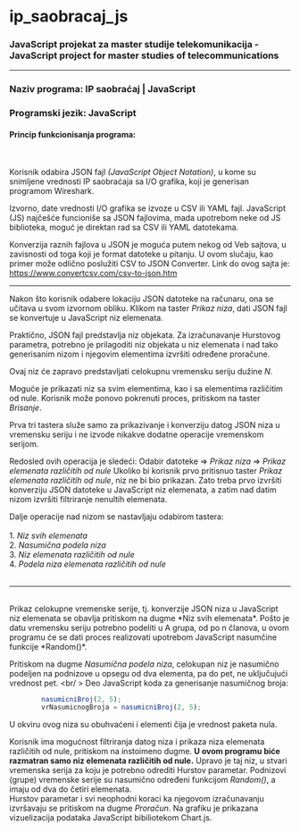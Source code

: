 # ip_saobracaj_js
### JavaScript projekat za master studije telekomunikacija - JavaScript project for master studies of telecommunications

---

### Naziv programa: IP saobraćaj | JavaScript
### Programski jezik: JavaScript


#### Princip funkcionisanja programa:
<br />

Korisnik odabira JSON fajl *(JavaScript Object Notation)*, u kome su snimljene vrednosti IP saobraćaja sa I/O grafika, koji je generisan programom Wireshark. 

Izvorno, date vrednosti I/O grafika se izvoze u CSV ili YAML fajl. 
JavaScript (JS) najčešće funcioniše sa JSON fajlovima, mada upotrebom neke od JS biblioteka, moguć je direktan rad sa CSV ili YAML datotekama.

Konverzija raznih fajlova u JSON je moguća putem nekog od Veb sajtova, u zavisnosti od toga koji je format datoteke u pitanju. 
U ovom slučaju, kao primer može odlično poslužiti CSV to JSON Converter. 
Link do ovog sajta je: https://www.convertcsv.com/csv-to-json.htm

---

Nakon što korisnik odabere lokaciju JSON datoteke na računaru, ona se učitava u svom izvornom obliku. 
Klikom na taster *Prikaz niza*, dati JSON fajl se konvertuje u JavaScript niz elemenata.

Praktično, JSON fajl predstavlja niz objekata.
Za izračunavanje Hurstovog parametra, potrebno je prilagoditi niz objekata u niz elemenata i nad tako generisanim nizom i njegovim elementima izvršiti određene proračune. 

Ovaj niz će zapravo predstavljati celokupnu vremensku seriju dužine *N*.

Moguće je prikazati niz sa svim elementima, kao i sa elementima različitim od nule.
Korisnik može ponovo pokrenuti proces, pritiskom na taster *Brisanje*. 

Prva tri tastera služe samo za prikazivanje i konverziju datog JSON niza u vremensku seriju i ne izvode nikakve dodatne operacije vremenskom serijom. 

Redosled ovih operacija je sledeći:
Odabir datoteke => *Prikaz niza* => *Prikaz elemenata različitih od nule*
Ukoliko bi korisnik prvo pritisnuo taster *Prikaz elemenata različitih od nule*, niz ne bi bio prikazan. Zato treba prvo izvršiti konverziju JSON datoteke u JavaScript niz elemenata, a zatim nad datim nizom izvršiti filtriranje nenultih elemenata.   

Dalje operacije nad nizom se nastavljaju odabirom tastera: <br /> <br />
	1. *Niz svih elemenata* <br />
	2. *Nasumična podela niza* <br />
	3. *Niz elemenata različitih od nule* <br />
	4. *Podela niza elemenata različitih od nule* <br />
  <br />
  
---
<br />
Prikaz celokupne vremenske serije, tj. konverzije JSON niza u JavaScript niz elemenata se obavlja pritiskom na dugme *Niz svih elemenata*. 
Pošto je datu vremensku seriju potrebno podeliti u A grupa, od po n članova, u ovom programu će se dati proces realizovati upotrebom JavaScript nasumčine funkcije *Random()*. 

Pritiskom na dugme *Nasumična podela niza*, celokupan niz je nasumično podeljen na podnizove u opsegu od dva elementa, pa do pet, ne uključujući vrednost pet.
<br/ >
Deo JavaScript koda za generisanje nasumičnog broja:
```javascript
        nasumicniBroj(2, 5); 
        vrNasumicnogBroja = nasumicniBroj(2, 5); 
```

U okviru ovog niza su obuhvaćeni i elementi čija je vrednost paketa nula. 

Korisnik ima mogućnost filtriranja datog niza i prikaza niza elemenata različitih od nule, pritiskom na instoimeno dugme. 
**U ovom programu biće razmatran samo niz elemenata različitih od nule.**
Upravo je taj niz, u stvari vremenska serija za koju je potrebno odrediti Hurstov parametar. 
Podnizovi (grupe) vremenske serije su nasumično određeni funkcijom *Random()*, a imaju od dva do četiri elemenata. 
<br/>
Hurstov parametar i svi neophodni koraci ka njegovom izračunavanju izvršavaju se pritiskom na dugme *Proračun*. 
Na grafiku je prikazana vizuelizacija podataka JavaScript bibiliotekom Chart.js.

